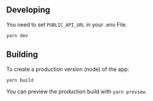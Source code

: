 ## Developing

You need to set `PUBLIC_API_URL` in your .env File.

```bash
yarn dev
```

## Building

To create a production version (node) of the app:

```bash
yarn build
```

You can preview the production build with `yarn preview`.
